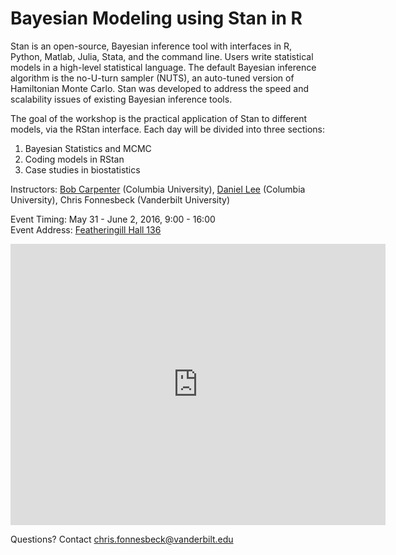 # Bayesian Modeling using Stan in R

Stan is an open-source, Bayesian inference tool with interfaces in R, Python, Matlab, Julia, Stata, and the command line. Users write statistical models in a high-level statistical language. The default Bayesian inference algorithm is the no-U-turn sampler (NUTS), an auto-tuned version of Hamiltonian Monte Carlo. Stan was developed to address the speed and scalability issues of existing Bayesian inference tools.

The goal of the workshop is the practical application of Stan to different models, via the RStan interface. Each day will be divided into three sections:

1. Bayesian Statistics and MCMC
2. Coding models in RStan
3. Case studies in biostatistics

Instructors: [Bob Carpenter](https://github.com/bob-carpenter) (Columbia University), [Daniel Lee](https://github.com/syclik) (Columbia University), Chris Fonnesbeck (Vanderbilt University)

Event Timing: May 31 - June 2, 2016, 9:00 - 16:00  
Event Address: [Featheringill Hall 136](https://www.google.com/maps/place/Featheringill+Hall/@36.1447708,-86.8055131,17z/data=!3m1!4b1!4m5!3m4!1s0x886466bd355f5741:0x3ae06da3496821a0!8m2!3d36.1447708!4d-86.8033244)

<iframe src="https://www.google.com/maps/embed?pb=!1m18!1m12!1m3!1d3221.8949587563097!2d-86.80551308477725!3d36.14477078008877!2m3!1f0!2f0!3f0!3m2!1i1024!2i768!4f13.1!3m3!1m2!1s0x886466bd355f5741%3A0x3ae06da3496821a0!2sFeatheringill+Hall!5e0!3m2!1sen!2sus!4v1462888357093" width="600" height="450" frameborder="0" style="border:0" allowfullscreen></iframe>

Questions? Contact chris.fonnesbeck@vanderbilt.edu